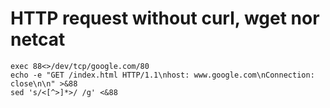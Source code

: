 # HTTP request without curl, wget nor netcat

    exec 88<>/dev/tcp/google.com/80
    echo -e "GET /index.html HTTP/1.1\nhost: www.google.com\nConnection: close\n\n" >&88
    sed 's/<[^>]*>/ /g' <&88
